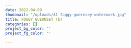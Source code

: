 ```yaml
---
date: 2022-04-09
thumbnail: "/uploads/41-foggy-guernsey-watermark.jpg"
title: FOGGY GUERNSEY (b)
categories: []
project_bg_color: ''
project_fg_color: ''

---
```

